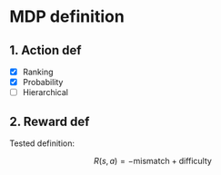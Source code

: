# MDP definition

## 1. Action def
- [x] Ranking
- [x] Probability
- [ ] Hierarchical

## 2. Reward def
Tested definition:

$$
R(s,a)=-\text{mismatch}+\text{difficulty}
$$